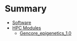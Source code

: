 # Summary

* [Software](software/software.md)
* [HPC Modules](environment/environments.md)
	* [Gencore_epigenetics_1.0](environment/gencore_epigenetics_1.0.md)
